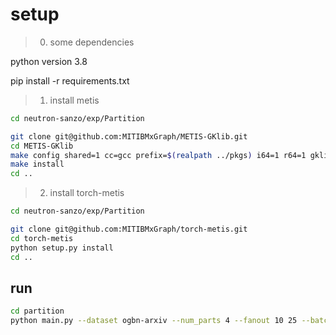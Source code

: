 
# setup


> 0. some dependencies

python version 3.8

pip install -r requirements.txt


> 1. install metis

```bash
cd neutron-sanzo/exp/Partition

git clone git@github.com:MITIBMxGraph/METIS-GKlib.git
cd METIS-GKlib
make config shared=1 cc=gcc prefix=$(realpath ../pkgs) i64=1 r64=1 gklib_path=GKlib/
make install
cd ..
```


> 2. install torch-metis

```bash
cd neutron-sanzo/exp/Partition

git clone git@github.com:MITIBMxGraph/torch-metis.git
cd torch-metis
python setup.py install
cd ..
```


## run

```bash
cd partition
python main.py --dataset ogbn-arxiv --num_parts 4 --fanout 10 25 --batch_size 6000

```